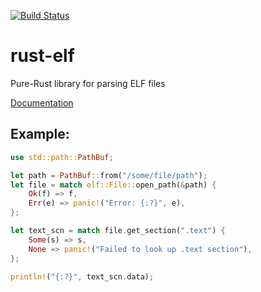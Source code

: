 [![Build Status](https://travis-ci.org/cole14/rust-elf.svg?branch=master)](https://travis-ci.org/cole14/rust-elf)

# rust-elf
Pure-Rust library for parsing ELF files

[Documentation](http://cole14.github.io/rust-elf/)

## Example:
```rust
use std::path::PathBuf;

let path = PathBuf::from("/some/file/path");
let file = match elf::File::open_path(&path) {
    Ok(f) => f,
    Err(e) => panic!("Error: {:?}", e),
};

let text_scn = match file.get_section(".text") {
    Some(s) => s,
    None => panic!("Failed to look up .text section"),
};

println!("{:?}", text_scn.data);

```
